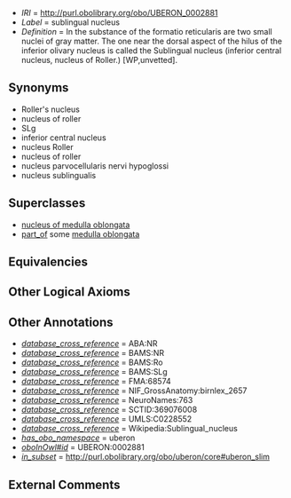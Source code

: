  * *IRI* = http://purl.obolibrary.org/obo/UBERON_0002881
 * *Label* = sublingual nucleus
 * *Definition* = In the substance of the formatio reticularis are two small nuclei of gray matter. The one near the dorsal aspect of the hilus of the inferior olivary nucleus is called the Sublingual nucleus (inferior central nucleus, nucleus of Roller.) [WP,unvetted].

## Synonyms

 * Roller's nucleus
 * nucleus of roller
 * SLg
 * inferior central nucleus
 * nucleus Roller
 * nucleus of roller
 * nucleus parvocellularis nervi hypoglossi
 * nucleus sublingualis

## Superclasses

 * [nucleus of medulla oblongata](../../UBERON/35/UBERON_0007635.md)
 * [part_of](../../BFO/50/BFO_0000050.md) some [medulla oblongata](../../UBERON/96/UBERON_0001896.md)

## Equivalencies


## Other Logical Axioms


## Other Annotations

 * *[database_cross_reference](../../ef/oboInOwl#hasDbXref.md)* = ABA:NR
 * *[database_cross_reference](../../ef/oboInOwl#hasDbXref.md)* = BAMS:NR
 * *[database_cross_reference](../../ef/oboInOwl#hasDbXref.md)* = BAMS:Ro
 * *[database_cross_reference](../../ef/oboInOwl#hasDbXref.md)* = BAMS:SLg
 * *[database_cross_reference](../../ef/oboInOwl#hasDbXref.md)* = FMA:68574
 * *[database_cross_reference](../../ef/oboInOwl#hasDbXref.md)* = NIF_GrossAnatomy:birnlex_2657
 * *[database_cross_reference](../../ef/oboInOwl#hasDbXref.md)* = NeuroNames:763
 * *[database_cross_reference](../../ef/oboInOwl#hasDbXref.md)* = SCTID:369076008
 * *[database_cross_reference](../../ef/oboInOwl#hasDbXref.md)* = UMLS:C0228552
 * *[database_cross_reference](../../ef/oboInOwl#hasDbXref.md)* = Wikipedia:Sublingual_nucleus
 * *[has_obo_namespace](../../ce/oboInOwl#hasOBONamespace.md)* = uberon
 * *[oboInOwl#id](../../id/oboInOwl#id.md)* = UBERON:0002881
 * *[in_subset](../../et/oboInOwl#inSubset.md)* = http://purl.obolibrary.org/obo/uberon/core#uberon_slim

## External Comments

